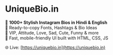# UniqueBio.in

🔹 **1000+ Stylish Instagram Bios in Hindi & English**  
🔹 Ready-to-copy Fonts, Hashtags & Bio Ideas  
🔹 VIP, Attitude, Love, Sad, Cute, Funny & more  
🔹 Fast, mobile-friendly UI built with HTML, CSS, JS  

🌐 Live: [https://uniquebio.in](https://uniquebio.in)
